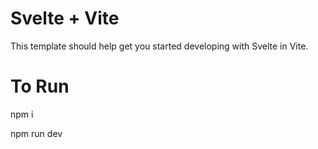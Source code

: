 # Svelte + Vite

This template should help get you started developing with Svelte in Vite.

# To Run 

npm i

npm run dev
